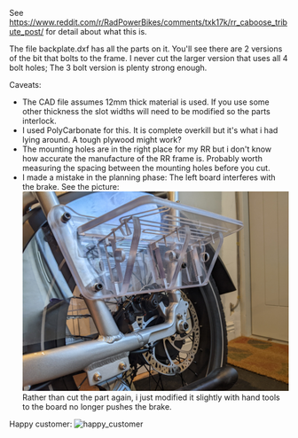 See https://www.reddit.com/r/RadPowerBikes/comments/txk17k/rr_caboose_tribute_post/ for detail about what this is.

The file backplate.dxf has all the parts on it. You'll see there are 2 versions of the bit that bolts to the frame. I never cut the larger version that uses all 4 bolt holes; The 3 bolt version is plenty strong enough.

Caveats:
- The CAD file assumes 12mm thick material is used. If you use some other thickness the slot widths will need to be modified so the parts interlock.
- I used PolyCarbonate for this. It is complete overkill but it's what i had lying around. A tough plywood might work?
- The mounting holes are in the right place for my RR but i don't know how accurate the manufacture of the RR frame is. Probably worth measuring the spacing between the mounting holes before you cut.
- I made a mistake in the planning phase: The left board interferes with the brake. See the picture: ![board_hits_brake](PXL_20220203_095544610.jpg?raw=true) Rather than cut the part again, i just modified it slightly with hand tools to the board no longer pushes the brake.


Happy customer:
![happy_customer](PXL_20220402_160526671.MP.jpg?raw=true "Happy customer")
